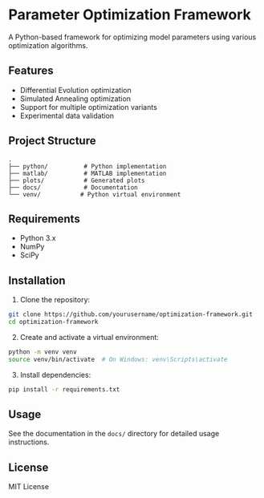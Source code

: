 # Parameter Optimization Framework

A Python-based framework for optimizing model parameters using various optimization algorithms.

## Features

- Differential Evolution optimization
- Simulated Annealing optimization
- Support for multiple optimization variants
- Experimental data validation

## Project Structure

```
.
├── python/          # Python implementation
├── matlab/          # MATLAB implementation
├── plots/           # Generated plots
├── docs/            # Documentation
└── venv/           # Python virtual environment
```

## Requirements

- Python 3.x
- NumPy
- SciPy

## Installation

1. Clone the repository:

```bash
git clone https://github.com/yourusername/optimization-framework.git
cd optimization-framework
```

2. Create and activate a virtual environment:

```bash
python -m venv venv
source venv/bin/activate  # On Windows: venv\Scripts\activate
```

3. Install dependencies:

```bash
pip install -r requirements.txt
```

## Usage

See the documentation in the `docs/` directory for detailed usage instructions.

## License

MIT License
